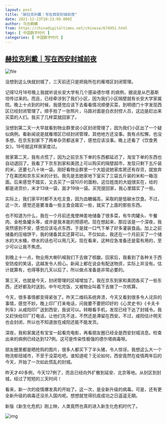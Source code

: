 ```yaml
---
layout: post
title: "赫拉克利戴｜写在西安封城前夜"
date: 2021-12-23T10:23:09.000Z
author: 乌合麒麟
from: https://chinadigitaltimes.net/chinese/674951.html
tags: [ 中国数字时代 ]
categories: [ 中国数字时代 ]
---
```

<!--1640254989000-->
[赫拉克利戴｜写在西安封城前夜](https://chinadigitaltimes.net/chinese/674951.html)
------

<div>
<p><img src="https://chinadigitaltimes.net/chinese/files/2021/12/image-1640252653936.png" alt="file" /></p><p>没想到这么快就封城了，三天前还只是把我所在的雁塔区封闭管理。</p><p>记得12月18号晚上我就听说长安大学有几个感染德尔塔 的病例，据说是从巴基斯坦传过来的。而且，已经牵涉到了我们小区，因为我们小区隔壁就有长安大学家属院。晚上十点到的时候，我感觉应该下去看看情况顺便买菜，到明德门十字发现西区已经封闭管理了。顺手拍了一张照片，马路对面是白衣封控人员，这边是赶出来买菜的人们。我买了几样菜就回家了。</p><p>没想到第二天一大早就看到物业群里说小区封闭管理了，因为我们小区出了一个疑似病例。看新闻说是就雁塔区已经封闭管理，其他地方还没事。我有点松懈，也没多想。在京东到家下了两单杂货都送来了，感觉应该没事。晚上还看了《饮食男女》。19号就这样居家度过。</p><p>居家第二天，我有点慌了，因为之前京东下单的东西都延迟了，淘宝下单的东西也自动退回了。我看了下京东到家和美团上可以购买的隔壁超市，发现只剩下五斤装的米，还要七八十块一袋。刚好看物业群里一个大姐说她家库房还有存货，就放弃了在美团和京东买米的计划。我先是去她家地下室买了三袋五斤装的米和一箱泡面。后来感觉不踏实，又去买了一袋10斤的面粉。这位姓庞的大姐很实在，给的都是进货价，米才13块一袋，面才19块一袋。买完提回家，我心里踏实了一些。</p><p>实际上，我们家平时都不太吃主食，因为血糖偏高，采取的是低碳水饮食。不过，这一次，感觉还是要准备一些主食会踏实一些，就买了上面的那些东西。</p><p>也不知道为什么，我在一个月前还鬼使神差地储备了很多菜，有牛肉罐头、午餐肉、金枪鱼罐头等，或许是我本能的预感吧。现在想起来，那应该是一个深夜，我突然感到不安，感觉应该屯点东西，于是就一口气下单了好多灌装食品。加上之前储备的压缩饼干，我的储备其实还算可以。不仅如此，我还在一个月前买了一个储水的大水桶，停水的话也可以用几天。现在看来，这种应急准备还是蛮有用的，至少可以让我不焦虑。</p><p>到晚上十一点，物业用大喇叭喊我们下去做了核酸。回家后，我看到了各种关于西安防疫的笑话，这越发令人担心。新闻上都在说会有配送物资，实际上并没有。估计就算有，也得等到几天以后了，所以做点准备是非常必要的。</p><p>第三天，也就是今天，封闭管理的区域增加了。我在京东到家和美团各买了一些东西，还好都及时送到。中午吃完饭，又被物业叫着下去做了一次核算。</p><p>今天，很多事情都变得紧张了。昨天二维码系统奔溃，今天又看到很多令人诧异的事情，感觉不妙。晚上印厂打来电话，问我要不要把印好的《心灵史书》《卡夫卡列车》从咸阳印厂送到西安，我说可以。转眼看手机，发现已经下达了封城令。我又赶快给印厂打电话，让他们先不送，不然还是滞留在西安。不过，咸阳估计明天也会封闭，所以也不知道放在咸阳还能不能发货。</p><p>深夜，我和家属还有宝宝一起看完电影，再看朋友圈已经全是西安封城消息。检查出来的病例已经达到127例。这可是传染性极强的德尔塔病毒呀。</p><p>朋友圈里都是晒抢购的图片，很多人都买下了半头猪，令人惊讶。我想这么大一个物流枢纽城市，不至于没菜吃吧。谁知道呢？无论如何，西安竟然在疫情两年后的今天，开始了一次如此慌乱的封城。</p><p>昨天才40多例，今天127例了，而且已经向外扩散到延安、北京等地。从封区到封城，经过了短短的三天时间！</p><p>看来，新一次的疫情爆发真的开始了。这一次，是全新升级的病毒。可是，还有更全新升级的病毒还没杀入国内呢。想想就觉得抗疫成功之日遥遥无期。</p><p>新版《新生化危机》刚上映，人类竟然也真的进入新生化危机时代了。</p><p><img src="https://chinadigitaltimes.net/chinese/files/2021/12/post-674951-61c444da7bbe5." alt="img" /></p>
</div>
